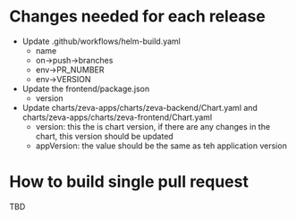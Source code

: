 # Changes needed for each release
* Update .github/workflows/helm-build.yaml
    * name
    * on->push->branches
    * env->PR_NUMBER
    * env->VERSION
* Update the frontend/package.json
    * version
* Update charts/zeva-apps/charts/zeva-backend/Chart.yaml and charts/zeva-apps/charts/zeva-frontend/Chart.yaml
    * version: this the is chart version, if there are any changes in the chart, this version should be updated
    * appVersion: the value should be the same as teh application version

# How to build single pull request
TBD

